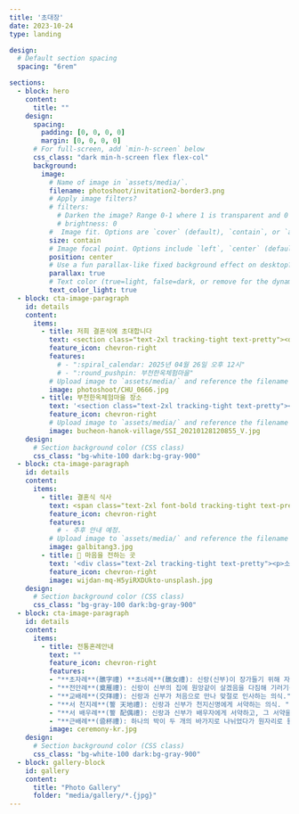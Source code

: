 ```yaml
---
title: '초대장'
date: 2023-10-24
type: landing

design:
  # Default section spacing
  spacing: "6rem"

sections:
  - block: hero
    content:
      title: ""
    design:
      spacing:
        padding: [0, 0, 0, 0]
        margin: [0, 0, 0, 0]
      # For full-screen, add `min-h-screen` below
      css_class: "dark min-h-screen flex flex-col"
      background:
        image:
          # Name of image in `assets/media/`.
          filename: photoshoot/invitation2-border3.png 
          # Apply image filters?
          # filters:
            # Darken the image? Range 0-1 where 1 is transparent and 0 is opaque.
            # brightness: 0
          #  Image fit. Options are `cover` (default), `contain`, or `actual` size.
          size: contain
          # Image focal point. Options include `left`, `center` (default), or `right`.
          position: center
          # Use a fun parallax-like fixed background effect on desktop? true/false
          parallax: true
          # Text color (true=light, false=dark, or remove for the dynamic theme color).
          text_color_light: true
  - block: cta-image-paragraph
    id: details
    content:
      items:
        - title: 저희 결혼식에 초대합니다
          text: <section class="text-2xl tracking-tight text-pretty"><div class="flex justify-between items-center w-full py-2 text-lg"><span class="flex-1 text-center">반로셈 <br />히슬랭</span><span class="flex-1 text-center">故 리켄달 <br />린다</span><span class="flex-1 text-center font-semibold">차남</span><span class="flex-1 text-center">워우터</span></div><hr /><div class="flex justify-between items-center w-full py-2 text-lg"><span class="flex-1 text-center">故 김판태</span><span class="flex-1 text-center">최소영</span><span class="flex-1 text-center font-semibold">자녀</span><span class="flex-1 text-center">수진</span></div><br/><p></p><br/><p>🗓️ 2025년 04월 26일 토요일 오후 12시</p><br/><p>📍 부천한옥체험마을</p><br /> <p>💕 <b>전통혼례</b> 방식으로 본식과 폐백을 올립니다</p></section>
          feature_icon: chevron-right
          features:
            # - ":spiral_calendar: 2025년 04월 26일 오후 12시"
            # - ":round_pushpin: 부천한옥체험마을"
          # Upload image to `assets/media/` and reference the filename here
          image: photoshoot/CHU_0666.jpg
        - title: 부천한옥체험마을 장소
          text: '<section class="text-2xl tracking-tight text-pretty"><p>📍 경기도 부천시 길주로1 (상동&nbsp;529-2)</p></br><p>🚗 주차할 수 있습니다.</p><br/><p><img src="/media/icons/custom/navermap.ico" alt="🇳" class="w-6 h-6 inline-block align-middle"/> 네이버 지도: <a href="https://naver.me/5Bcqqp9i" target="_blank" rel="noopener">https://naver.me/5Bcqqp9i</a></p><br/><p><img src="/media/icons/custom/kakaomap.ico" alt="🇰" class="w-6 h-6 inline-block align-middle"/> 카카오맵: <a href="https://place.map.kakao.com/26093115" target="_blank" rel="noopener">https://place.map.kakao.com/26093115</a></p>'
          feature_icon: chevron-right
          # Upload image to `assets/media/` and reference the filename here
          image: bucheon-hanok-village/SSI_20210128120855_V.jpg
    design:
      # Section background color (CSS class)
      css_class: "bg-white-100 dark:bg-gray-900"
  - block: cta-image-paragraph
    id: details
    content:
      items:
        - title: 결혼식 식사
          text: <span class="text-2xl font-bold tracking-tight text-pretty"> 부천시에 있을 것입니다. 추후 안내 예정.</span>
          feature_icon: chevron-right
          features:
            # - 추후 안내 예정.
          # Upload image to `assets/media/` and reference the filename here
          image: galbitang3.jpg
        - title: 💌 마음을 전하는 곳
          text: '<div class="text-2xl tracking-tight text-pretty"><p>소중한 축하의 마음을 전해주셔서 진심으로 감사합니다. 직접 축의금을 전달하기 어려우신 분들을 위해 아래 계좌 정보를 안내드립니다. 따뜻한 마음과 함께 행복을 나누겠습니다. 💖</p><br/><div class="text-2xl"><p><b>신부</b>:<br/> 우리 1002-549-098231 김수진</p><br/><p><b>신부측 어머니</b>:<br/> 국민 648425-96-104849 최소영</p><br/><p><b>신랑</b>:<br/> 우리 1002-865-277361 Wouter&nbsp;Van&nbsp;Rossem</p></div></div>'
          feature_icon: chevron-right
          image: wijdan-mq-H5yiRXDUkto-unsplash.jpg
    design:
      # Section background color (CSS class)
      css_class: "bg-gray-100 dark:bg-gray-900"  
  - block: cta-image-paragraph
    id: details
    content:
      items:
        - title: 전통혼례안내
          text: ""
          feature_icon: chevron-right
          features:
          - "**초자례**(醮字禮) **초녀례**(醮女禮): 신랑(신부)이 장가들기 위해 자기 집을 떠나기전 조상에게 고하 고 부모의 교훈을 받으며 떳떳한 장부로써 지아비의 역할을 다 할 것을 서약하는 것이다. 신랑의 복장은 관복을 입고 관대를 두르며, 사도를 쓰고 목화를 신는다. 신부의 복장은 녹색저고리와 붉은 치마를 입은 다음 위 에 원삼을 입고 족두리를 쓴다."
          - "**전안례**(奠雁禮): 신랑이 신부의 집에 원앙같이 살겠음을 다짐해 기러기를 드리는 의식."
          - "**교배례**(交拜禮): 신랑과 신부가 처음으로 만나 맞절로 인사하는 의식."
          - "**서 천지례**(誓 天地禮): 신랑과 신부가 천지신명에게 서약하는 의식. "
          - "**서 배우례**(誓 配偶禮): 신랑과 신부가 배우자에게 서약하고, 그 서약을 받아들이는 의식."
          - "**근배례**(巹杯禮): 하나의 박이 두 개의 바가지로 나뉘었다가 원자리로 돌아와 하나가 되 었음을 선언하는 의식."
          image: ceremony-kr.jpg
    design:
      # Section background color (CSS class)
      css_class: "bg-white-100 dark:bg-gray-900"  
  - block: gallery-block
    id: gallery 
    content:
      title: "Photo Gallery"
      folder: "media/gallery/*.{jpg}"
---
```

